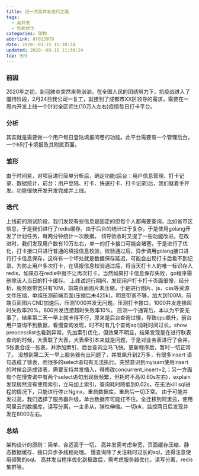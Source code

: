 ```yaml
---
title: 记一次高并发迭代之路
tags:
  - 高并发
  - 性能优化
categories: 架构
abbrlink: 8f013979
date: 2020--03-15 11:30:24
updated: 2020--03-15 11:30:24
top: 999
---
```


### 前因
2020年之初，新冠肺炎突然来势汹汹，在全国人民的团结努力下，抗疫战进入了僵持阶段，2月24日我公司一复工，就接到了成都市XX区领导的需求，需要在一周内开发上线一个针对全区师生(10万人左右)疫情每日打卡平台。

### 分析
其实就是需要做一个用户每日登陆填报问卷的功能。此平台需要有一个管理后台，一个h5打卡填报及其附属页面。

### 雏形
由于时间紧，对项目进行简单分析后，确定功能(后台：用户信息管理、打卡记录、数据统计，前台：用户登陆、打卡、快速打卡、打卡记录)后，我们就着手开发。功能很快开发开发完成并上线。

### 迭代
上线前的测试阶段，我们发现有些信息是固定的但每个人都需要查询，比如省市区信息，于是我们进行了redis缓存。由于后台的统计过于复杂，于是使用golang开发了计划任务，每两分钟统计一次数据。
领导验收时又提了一些功能改进，在改进时，我们发现用户数有10万左右，单一的打卡接口可能会堵塞，于是进行了优化，打卡接口只进行普通的填报信息校验，校验通过后，异步调用golang接口进行打卡信息保存，这样有一个坏处就是数据保存延迟，可能会出现打卡后看不到记录。为防止用户多次打卡，在填报信息校验通过后，将当天打卡人的唯一标识存入redis，如果存在redis中就不让再次打卡，当然如果打卡信息保存失败，go程序需删除该人当日的打卡缓存。
上线试运行期间，发现用户打卡打卡页面很慢，经分析，服务器带宽只有10M，前端页面图片未压缩，于是进行图片、js、css等资源文件压缩，单纯压测前端页面(压缩后未425k)，明显带宽不够，加大到100M，前端页面图片CND加速后，压测1000并发无问题。压测打卡接口，1000并发连接超时失败率20%，800并发连接超时失败率10%。
压测一个通宵后，本以为平安无事了，结果第二天一早上就卡得不行，原来是后台查询过慢，导致cpu飙升，前台用户查询不到数据，看慢查询发现，时不时有几个查询sql消耗时间过长，show preocesslist也看到异常。先加索引优化，但效果不明显，结果发现是在进行联表查询的时候，大表联了大表，大表牵引本来就是问题，于是对业务表进行了合并，5张表合成一张表，并添加索引，后台查询立马飞快。更新程序后，暂时一切正常了。
没想到第二天一早上服务器有出问题了，并发飙升到2万多，有很多insert 语句造成了锁表，而很多的select语句有无法执行。突然意识到myisam使用insert的时候会造成锁表，需要支持并发插入，得修改concurrent_insert=2,；另一方面有个在慢查询中有两个select语句出现很频繁，但耗时不高(0.60s左右)，explain发现居然没有使用索引，立马加上索引，查询耗时降低到0.02s。在无法kill sql进程的情况下，只能进行停止Nginx，重启数据库，重启后一切正常。
由于可能并发过高，我们选择了服务器升级，单台数据库可能扛不住。全迁移到阿里云，使用阿里云的数据库，读写分离，一主多从，弹性伸缩。一切ok，监控两日后发现并发在8000左右。

### 总结
架构设计的原则：简单、合适高于一切。
高并发需考虑带宽，页面缓存压缩、静态数据缓存、接口异步多线程处理。
慢查询除了关注耗时过长的sql，还得注意使用频繁的sql。
高并发当程序优化到极致后，需考虑服务器优化，读写分离，redis集群等。